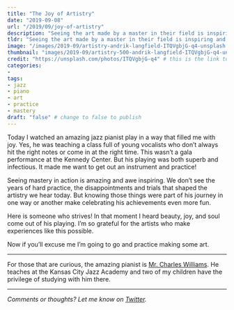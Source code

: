 ```yaml
---
title: "The Joy of Artistry"
date: "2019-09-08"
url: "/2019/09/joy-of-artistry"
description: "Seeing the art made by a master in their field is inspiring and gives us hope that we too can strive and create something beautiful. A master jazz pianist reaffirmed this for me today."
tldr: "Seeing the art made by a master in their field is inspiring and gives us hope that we too can strive and create something beautiful. A master jazz pianist reaffirmed this for me today."
image: "/images/2019-09/artistry-andrik-langfield-ITQVgbjG-q4-unsplash.jpg" # default width is 1280, path starts with "img/whatever.ext"
thumbnail: "images/2019-09/artistry-500-andrik-langfield-ITQVgbjG-q4-unsplash.jpeg" # default size should be 500x500, path starts with "img/whatever.ext"
credit: "https://unsplash.com/photos/ITQVgbjG-q4" # this is the link to the page the image came from 
categories:
- 
tags: 
- jazz
- piano
- art
- practice
- mastery
draft: "false" # change to false to publish
---
```


Today I watched an amazing jazz pianist play in a way that filled me with joy. Yes, he was teaching a class full of young vocalists who don’t always hit the right notes or come in at the right time. This wasn’t a gala performance at the Kennedy Center. But his playing was both superb and infectious. It made me want to get out an instrument and practice! 

Seeing mastery in action is amazing and awe inspiring. We don’t see the years of hard practice, the disappointments and trials that shaped the artistry we hear today. But knowing those things were part of his journey in one way or another make celebrating his achievements even more fun. 

Here is someone who strives! In that moment I heard beauty, joy, and soul come out of his playing. I’m so grateful for the artists who make experiences like this possible. 

Now if you’ll excuse me I’m going to go and practice making some art.

---

For those that are curious, the amazing pianist is [Mr. Charles Williams](https://www.charleswilliamspiano.com/). He teaches at the Kansas City Jazz Academy and two of my children have the privilege of studying with him there.

---

*Comments or thoughts? Let me know on [Twitter](https://twitter.com/adamtervort/).*
